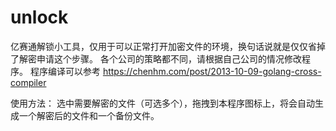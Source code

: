 unlock
======
亿赛通解锁小工具，仅用于可以正常打开加密文件的环境，换句话说就是仅仅省掉了解密申请这个步骤。
各个公司的策略都不同，请根据自己公司的情况修改程序。
程序编译可以参考 https://chenhm.com/post/2013-10-09-golang-cross-compiler

使用方法：
选中需要解密的文件（可选多个），拖拽到本程序图标上，将会自动生成一个解密后的文件和一个备份文件。
